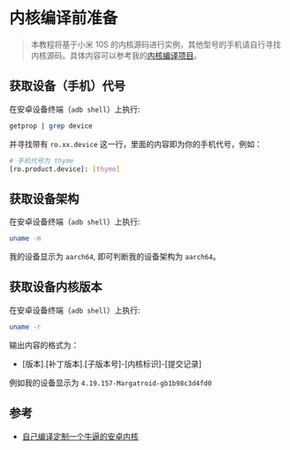 # 内核编译前准备

> 本教程将基于小米 10S 的内核源码进行实例，其他型号的手机请自行寻找内核源码。具体内容可以参考我的[内核编译项目](https://github.com/DogDayAndroid/KSU_Thyme_BuildBot)。

## 获取设备（手机）代号

在安卓设备终端（`adb shell`）上执行:

```bash
getprop | grep device
```

并寻找带有 `ro.xx.device` 这一行，里面的内容即为你的手机代号，例如：

```bash
# 手机代号为 thyme
[ro.product.device]: [thyme]
```

## 获取设备架构

在安卓设备终端（`adb shell`）上执行:

```bash
uname -m
```

我的设备显示为 `aarch64`, 即可判断我的设备架构为 `aarch64`。

## 获取设备内核版本

在安卓设备终端（`adb shell`）上执行:

```bash
uname -r
```

输出内容的格式为：

- [版本].[补丁版本].[子版本号]-[内核标识]-[提交记录]

例如我的设备显示为 `4.19.157-Margatroid-gb1b98c3d4fd0`

## 参考

- [自己编译定制一个牛逼的安卓内核](https://parrotsec-cn.org/t/topic/2168)

